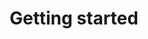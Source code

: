 ---
layout: full.html
algolia: true
title: Getting started
description: Getting started
order: 200
---